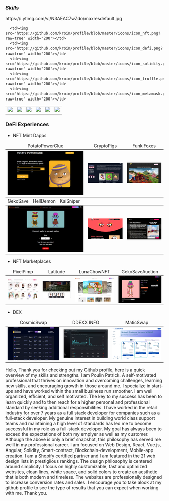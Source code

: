 
### **_Skills_**
<table>
  <tr>
      <td><img src="https://cdn.iconscout.com/icon/free/png-128/react-1175109.png" width="200"></td>
      <td><img src="https://www.logodesignlove.com/wp-content/uploads/2010/03/next-logo-paul-rand-1.jpg" width="200"></td>
    https://i.ytimg.com/vi/N3AEAC7wZdo/maxresdefault.jpg
      <td><img src="https://cdn.iconscout.com/icon/free/png-128/vue-282497.png" width="200"></td>
      <td><img src="https://cdn.iconscout.com/icon/free/png-128/javascript-1174950.png" width="200"></td>
      <td><img src="https://cdn.iconscout.com/icon/free/png-128/node-1174925.png" width="200"></td>
      <td><img src="https://i.ytimg.com/vi/N3AEAC7wZdo/maxresdefault.jpg" width="200"></td>
    
      <td><img src="https://github.com/kroim/profile/blob/master/icons/icon_nft.png?raw=true" width="200"></td>
      <td><img src="https://github.com/kroim/profile/blob/master/icons/icon_defi.png?raw=true" width="200"></td>
      <td><img src="https://github.com/kroim/profile/blob/master/icons/icon_solidity.png?raw=true" width="200"></td>
      <td><img src="https://github.com/kroim/profile/blob/master/icons/icon_truffle.png?raw=true" width="200"></td>
      <td><img src="https://github.com/kroim/profile/blob/master/icons/icon_metamask.png?raw=true" width="200"></td>
      
      
  </tr>  
</table>

### DeFi Experiences
- NFT Mint Dapps
<table>
    <thead align="center">
        <tr>
            <td>PotatoPowerClue</td>
            <td>CryptoPigs</td>           
            <td>FunkiFoxes</td>
        </tr>
    </thead>
    <tr>
        <td>
            <a href="https://mint.potatopower.club/">
                <img src="https://github.com/kroim/profile/blob/master/projects/PotatoPowerClub.png?raw=true" width="300">
            </a>
        </td>
        <td>
            <a href="https://cryptopigs.one/#/">
                <img src="https://github.com/kroim/profile/blob/master/projects/CryptoPig.png?raw=true" width="300">
            </a>
        </td> 
        <td>
            <a href="https://funkifoxes.com/">
                <img src="https://github.com/kroim/profile/blob/master/projects/FunkiFoxes.png?raw=true" width="300">
            </a>
        </td>               
    </tr>
    <thead align="center">
        <tr style="display: flex">
            <td>GekoSave</td>
            <td>HellDemon</td>
            <td>KaiSniper</td>
        </tr>
    </thead>
    <tr>
        <td>
            <a href="https://gekosave.io/" target="_blank">
                <img src="https://github.com/kroim/profile/blob/master/projects/GekoSave0.png?raw=true" width="300">
            </a>
        </td>
        <td>
            <a href="https://helldemon.cryptoliveton.com/" target="_blank">
                <img src="https://github.com/kroim/profile/blob/master/projects/HellDemon.png?raw=true" width="300">
            </a>
        </td>
        <td>
            <a href="http://ssnft.kaifloki.com/" target="_blank">
                <img src="https://github.com/kroim/profile/blob/master/projects/KaiSniper.png?raw=true" width="300">
            </a>
        </td>                       
    </tr>   
</table>

- NFT Marketplaces
<table>
    <thead align="center">
        <tr>
            <td>PixelPimp</td>
            <td>Latitude</td>
            <td>LunaChowNFT</td>
            <td>GekoSaveAuction</td>
        </tr>
    </thead>
    <tr>
        <td>
            <a href="https://nft.pixelpimp.io/">
                <img src="https://github.com/kroim/profile/blob/master/projects/nftmania.png?raw=true" width="200">
            </a>
        </td>        
        <td>
            <a href="https://latitud.art/">
                <img src="https://github.com/kroim/profile/blob/master/projects/latitud.png?raw=true" width="200">
            </a>
        </td> 
        <td>
            <a href="https://lunachownft.com/">
                <img src="https://github.com/kroim/profile/blob/master/projects/LunachowNFT.png?raw=true" width="200">
            </a>
        </td> 
        <td>
            <a href="https://gekosave.io/marketplace">
                <img src="https://github.com/kroim/profile/blob/master/projects/GekoSave1.png?raw=true" width="200">
            </a>
        </td>     
    </tr>
</table>

- DEX
<table>
    <thead align="center">
        <tr>
            <td>CosmicSwap</td>
            <td>DDEXX INFO</td>
            <td>MaticSwap</td>  
        </tr>
    </thead>
    <tr>
        <td>
            <a href="https://app.cosmicswap.finance/">
                <img src="https://github.com/kroim/profile/blob/master/projects/cosmicswap.png?raw=true" width="300">
            </a>
        </td>          
        <td>
            <a href="http://analytics.ddexx.io">
                <img src="https://github.com/kroim/profile/blob/master/projects/ddexinfo.png?raw=true" width="300">
            </a>
        </td>   
        <td>
            <a href="https://maticfront.web.app/farms">
                <img src="https://github.com/kroim/profile/blob/master/projects/maticswap.png?raw=true" width="300">
            </a>
        </td> 
    </tr>  
</table>

Hello,
Thank you for checking out my Github profile, here is a quick overview of my skills and strengths. 
I am  Poulin Patrick. A self-motivated professional that thrives on innovation and overcoming challenges, learning new skills, and encouraging growth in those around me. I specialize in start-ups and have worked within the small business run smoother.
I am well organized, efficient, and self motivated. The key to my success has been to learn quickly and to then reach for a higher personal and professional standard by seeking additional responsibilities.
I have worked in the retail industry for over 7 years as a full stack developer for companies such as a full-stack developer.
My genuine interest in building world class support teams and maintaining a high level of standards has led me to become successful in my role as a full-stack developer.
My goal has always been to exceed the expectations of both my emplyer as well as my customer.
Although the above is only a brief snapshot, this philosophy has served me welll in my professional career.
I am focused on Web Design, React, Vue.js, Angular, Solidity, Smart-contract, Blockchain-development, Mobile-app creation. I am a Shopify certified partner and I am featured in the 21 web design lists in prestigiious rankings.
The design philosophy is centered around simplicity. I focus on highly customizable, fast and optimized websites, clean lines, white space, and solid colors to create an aesthetic that is both modern and timeless.
The websites are professionally designed to increase conversion rates and sales.
I encourage you to take alook at my github profile to see the type of results that you can expect when working with me.
Thank you.
